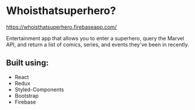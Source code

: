 # Whoisthatsuperhero?

https://whoisthatsuperhero.firebaseapp.com/

Entertainment app that allows you to enter a superhero, query the Marvel API, and return a list of comics, series, and events they've been in recently.

## Built using:
- React
- Redux
- Styled-Components
- Bootstrap
- Firebase
